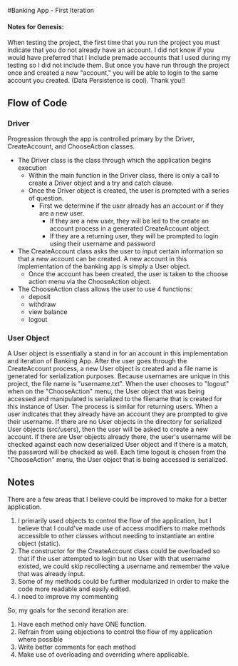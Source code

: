 #Banking App - First Iteration

#### Notes for Genesis:
When testing the project, the first time that you run the project you must indicate that you do not already have an account. I did not know if you would have preferred that I include premade accounts that I used during my testing so I did not include them. But once you have run through the project once and created a new "account," you will be able to login to the same account you created. (Data Persistence is cool). Thank you!!

## Flow of Code
### Driver
Progression through the app is controlled primary by the Driver, CreateAccount, and ChooseAction classes.
- The Driver class is the class through which the application begins execution
    - Within the main function in the Driver class, there is only a call to create a Driver object and a try and catch clause. 
    - Once the Driver object is created, the user is prompted with a series of question.
        - First we determine if the user already has an account or if they are a new user.
            - If they are a new user, they will be led to the create an account process in a generated CreateAccount object.
            - If they are a returning user, they will be prompted to login using their username and password
- The CreateAccount class asks the user to input certain information so that a new account can be created. A new account in this implementation of the banking app is simply a User object.
    - Once the account has been created, the user is taken to the choose action menu via the ChooseAction object.
- The ChooseAction class allows the user to use 4 functions:
    - deposit
    - withdraw
    - view balance
    - logout

### User Object
A User object is essentially a stand in for an account in this implementation and iteration of Banking App. After the user goes through the CreateAccount process, a new User object is created and a file name is generated for serialization purposes. Because usernames are unique in this project, the file name is "username.txt". When the user chooses to "logout" when on the "ChooseAction" menu, the User object that was being accessed and manipulated is serialized to the filename that is created for this instance of User. The process is similar for returning users. 
When a user indicates that they already have an account they are prompted to give their username. If there are no User objects in the directory for serialized User objects (src/users), then the user will be asked to create a new account. If there are User objects already there, the user's username will be checked against each now deserialized User object and if there is a match, the password will be checked as well.
Each time logout is chosen from the "ChooseAction" menu, the User object that is being accessed is serialized.

## Notes
There are a few areas that I believe could be improved to make for a better application.
1. I primarily used objects to control the flow of the application, but I believe that I could've made use of access modifiers to make methods accessible to other classes without needing to instantiate an entire object (static).
2. The constructor for the CreateAccount class could be overloaded so that if the user attempted to login but no User with that username existed, we could skip recollecting a username and remember the value that was already input.
3. Some of my methods could be further modularized in order to make the code more readable and easily edited. 
4. I need to improve my commenting

So, my goals for the second iteration are:
1. Have each method only have ONE function.
2. Refrain from using objections to control the flow of my application where possible
3. Write better comments for each method
4. Make use of overloading and overriding where applicable.
